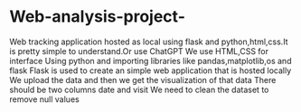 # Web-analysis-project-
Web tracking application hosted as local using flask and python,html,css.It is pretty simple to understand.Or use ChatGPT
We use HTML,CSS for interface
Using python and importing libraries like pandas,matplotlib,os and flask
Flask is used to create an simple web application that is hosted locally 
We upload the data and then we get the visualization of that data 
There should be two columns date and visit
We need to clean the dataset to remove null values
